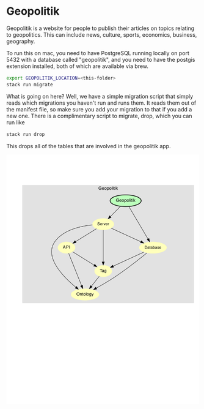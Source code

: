 # Geopolitik

Geopolitik is a website for people to publish their articles on topics
relating to geopolitics. This can include news, culture, sports, economics,
business, geography.

To run this on mac, you need to have PostgreSQL running locally on port 5432 with a database
called "geopolitik", and you need to have the postgis extension installed, both of which are
available via brew.

```bash
export GEOPOLITIK_LOCATION=<this-folder>
stack run migrate
```

What is going on here? Well, we have a simple migration script that simply reads which migrations
you haven't run and runs them. It reads them out of the manifest file, so make sure you
add your migration to that if you add a new one. There is a complimentary script to migrate,
drop, which you can run like
```bash
stack run drop
```
This drops all of the tables that are involved in the geopolitik app.

![Module Structure](modules.svg)
